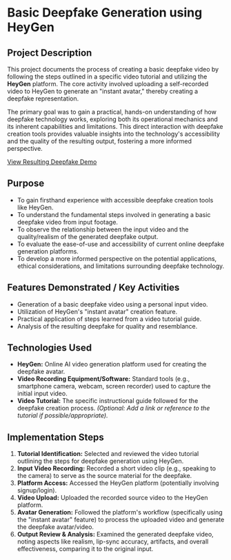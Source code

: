 # Basic Deepfake Generation using HeyGen

## Project Description

This project documents the process of creating a basic deepfake video by following the steps outlined in a specific video tutorial and utilizing the **HeyGen** platform. The core activity involved uploading a self-recorded video to HeyGen to generate an "instant avatar," thereby creating a deepfake representation.

The primary goal was to gain a practical, hands-on understanding of how deepfake technology works, exploring both its operational mechanics and its inherent capabilities and limitations. This direct interaction with deepfake creation tools provides valuable insights into the technology's accessibility and the quality of the resulting output, fostering a more informed perspective.

[View Resulting Deepfake Demo](https://app.heygen.com/embeds/88cd72f2fc9a4592bf60d95c3641c9d1)


## Purpose

* To gain firsthand experience with accessible deepfake creation tools like HeyGen.
* To understand the fundamental steps involved in generating a basic deepfake video from input footage.
* To observe the relationship between the input video and the quality/realism of the generated deepfake output.
* To evaluate the ease-of-use and accessibility of current online deepfake generation platforms.
* To develop a more informed perspective on the potential applications, ethical considerations, and limitations surrounding deepfake technology.

## Features Demonstrated / Key Activities

* Generation of a basic deepfake video using a personal input video.
* Utilization of HeyGen's "instant avatar" creation feature.
* Practical application of steps learned from a video tutorial guide.
* Analysis of the resulting deepfake for quality and resemblance.

## Technologies Used

* **HeyGen:** Online AI video generation platform used for creating the deepfake avatar.
* **Video Recording Equipment/Software:** Standard tools (e.g., smartphone camera, webcam, screen recorder) used to capture the initial input video.
* **Video Tutorial:** The specific instructional guide followed for the deepfake creation process. *(Optional: Add a link or reference to the tutorial if possible/appropriate).*

## Implementation Steps

1.  **Tutorial Identification:** Selected and reviewed the video tutorial outlining the steps for deepfake generation using HeyGen.
2.  **Input Video Recording:** Recorded a short video clip (e.g., speaking to the camera) to serve as the source material for the deepfake.
3.  **Platform Access:** Accessed the HeyGen platform (potentially involving signup/login).
4.  **Video Upload:** Uploaded the recorded source video to the HeyGen platform.
5.  **Avatar Generation:** Followed the platform's workflow (specifically using the "instant avatar" feature) to process the uploaded video and generate the deepfake avatar/video.
6.  **Output Review & Analysis:** Examined the generated deepfake video, noting aspects like realism, lip-sync accuracy, artifacts, and overall effectiveness, comparing it to the original input.
